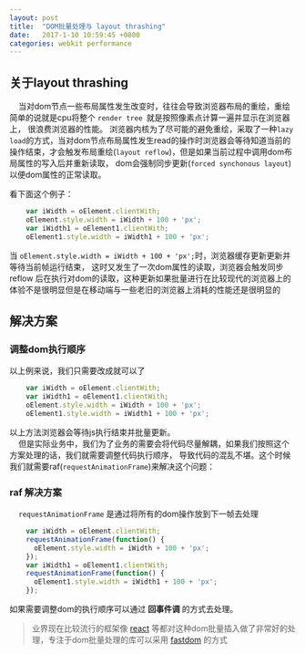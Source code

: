 ```yaml
---
layout: post
title:  "DOM批量处理与 layout thrashing"
date:   2017-1-10 10:59:45 +0800
categories: webkit performance
---
```


## 关于layout thrashing
&nbsp;&nbsp;&nbsp;&nbsp;当对dom节点一些布局属性发生改变时，往往会导致浏览器布局的重绘，重绘简单的说就是cpu将整个 `render tree `就是按照像素点计算一遍并显示在浏览器上， 很浪费浏览器的性能。 浏览器内核为了尽可能的避免重绘，采取了一种`lazy load`的方式，当对dom节点布局属性发生read的操作时浏览器会等待知道当前的操作结束，才会触发布局重绘(`layout reflow`)，但是如果当前过程中调用dom布局属性的写入后并重新读取， dom会强制同步更新(`forced synchonous layout`)以便dom属性的正常读取。


看下面这个例子：
~~~js
    var iWidth = oElement.clientWith;
    oElement.style.width = iWidth + 100 + 'px';
    var iWidth1 = oElement1.clientWith;
    oElement1.style.width = iWidth1 + 100 + 'px';
~~~
当 `oElement.style.width = iWidth + 100 + 'px';`时，浏览器缓存更新更新并等待当前帧运行结束， 这时又发生了一次dom属性的读取，浏览器会触发同步reflow 后在执行对dom的读取，这种更新如果批量进行在比较现代的浏览器上的体验不是很明显但是在移动端与一些老旧的浏览器上消耗的性能还是很明显的

## 解决方案

### 调整dom执行顺序
以上例来说，我们只需要改成就可以了
~~~js
    var iWidth = oElement.clientWith;
    var iWidth1 = oElement1.clientWith;
    oElement.style.width = iWidth + 100 + 'px';
    oElement1.style.width = iWidth1 + 100 + 'px';
~~~
以上方法浏览器会等待js执行结束并批量更新。  
&nbsp;&nbsp;&nbsp;&nbsp;但是实际业务中，我们为了业务的需要会将代码尽量解耦，如果我们按照这个方案处理的话，我们就需要调整代码执行顺序， 导致代码的混乱不堪。这个时候我们就需要raf(`requestAnimationFrame`)来解决这个问题：
### raf 解决方案
&nbsp;&nbsp;&nbsp;&nbsp;`requestAnimationFrame` 是通过将所有的dom操作放到下一帧去处理    
```js
	var iWidth = oElement.clientWith;
	requestAnimationFrame(function() {
	  oElement.style.width = iWidth + 100 + 'px';
	});
	var iWidth1 = oElement1.clientWith;
	requestAnimationFrame(function() {
	  oElement1.style.width = iWidth1 + 100 + 'px';
	});
```    
如果需要调整dom的执行顺序可以通过 **回事件调** 的方式去处理。

> 业界现在比较流行的框架像 [react](https://facebook.github.io/react/) 等都对这种dom批量插入做了非常好的处理，专注于dom批量处理的库可以采用 [fastdom](https://github.com/wilsonpage/fastdom) 的方式


